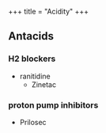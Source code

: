 +++
title = "Acidity"
+++

## Antacids
### H2 blockers
- ranitidine
  - Zinetac

### proton pump inhibitors
- Prilosec